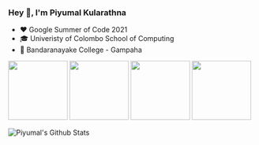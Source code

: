 ### Hey 👋, I'm Piyumal Kularathna

- ❤️ Google Summer of Code 2021
- 🎓 Univeristy of Colombo School of Computing
- 🏫 Bandaranayake College - Gampaha 

<img src="https://media.giphy.com/media/KxbZ21Jnz4YdaLN2co/giphy.gif?cid=ecf05e47dnnanvlfyx0c4pskss8h7nf043qdgn97tprm33ui&rid=giphy.gif&ct=s" width="120">
<img src="https://media.giphy.com/media/KxbZ21Jnz4YdaLN2co/giphy.gif?cid=ecf05e47dnnanvlfyx0c4pskss8h7nf043qdgn97tprm33ui&rid=giphy.gif&ct=s" width="120">
<img src="https://media.giphy.com/media/KxbZ21Jnz4YdaLN2co/giphy.gif?cid=ecf05e47dnnanvlfyx0c4pskss8h7nf043qdgn97tprm33ui&rid=giphy.gif&ct=s" width="120">
<img src="https://media.giphy.com/media/KxbZ21Jnz4YdaLN2co/giphy.gif?cid=ecf05e47dnnanvlfyx0c4pskss8h7nf043qdgn97tprm33ui&rid=giphy.gif&ct=s" width="120">

![Piyumal's Github Stats](https://github-readme-stats.vercel.app/api?username=piyumaldk&count_private=true&show_icons=true&include_all_commits=true&theme=radical)










